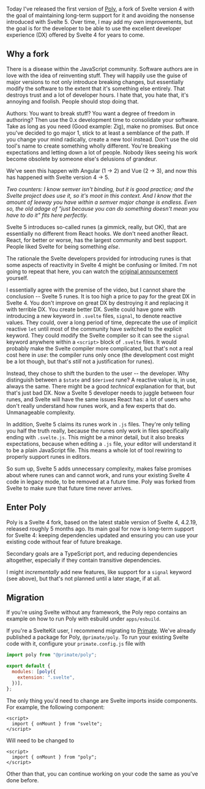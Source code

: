 Today I've released the first version of [Poly], a fork of Svelte version 4 with
the goal of maintaining long-term support for it and avoiding the nonsense
introduced with Svelte 5. Over time, I may add my own improvements, but the
goal is for the developer to be able to use the excellent developer experience
(DX) offered by Svelte 4 for years to come.

## Why a fork

There is a disease within the JavaScript community. Software authors are in
love with the idea of reinventing stuff. They will happily use the guise of
major versions to not only introduce breaking changes, but essentially modify
the software to the extent that it's something else entirely. That destroys
trust and a lot of developer hours. I hate that, you hate that, it's annoying
and foolish. People should stop doing that.

Authors: You want to break stuff? You want a degree of freedom in authoring?
Then use the 0.x development time to consolidate your software. Take as long as
you need (Good example: Zig), make no promises. But once you've decided to go
major 1, stick to at least a semblance of the path. If you change your mind
radically, create a new tool instead. Don't use the old tool's name to create
something wholly different. You're breaking expectations and letting down a lot
of people. Nobody likes seeing his work become obsolete by someone else's
delusions of grandeur.

We've seen this happen with Angular (1 -> 2) and Vue (2 -> 3), and now this has
happened with Svelte version 4 -> 5.

*Two counters: I know semver isn't binding, but it is good practice; and the
Svelte project does use it, so it's moot in this context. And I know that the
amount of leeway you have within a semver major change is endless. Even so,
the old adage of "just because you can do something doesn't mean you have to do
it" fits here perfectly.*

Svelte 5 introduces so-called runes (a gimmick, really, but OK), that are
essentially no different from React hooks. We don't need another React. React,
for better or worse, has the largest community and best support. People liked
Svelte for being something *else*.

The rationale the Svelte developers provided for introducing runes is that some
aspects of reactivity in Svelte 4 might be confusing or limited. I'm not going
to repeat that here, you can watch the
[original announcement][introducing-runes] yourself.

I essentially agree with the premise of the video, but I cannot share the
conclusion -- Svelte 5 runes. It is too high a price to pay for the great DX in
Svelte 4. You don't improve on great DX by destroying it and replacing it with
terrible DX. You create better DX. Svelte could have gone with introducing a
new keyword in `.svelte` files, `signal`, to denote reactive values. They could,
over a long period of time, deprecate the use of implicit reactive `let` until
most of the community have switched to the explicit keyword. They could modify
the Svelte compiler so it can see the `signal` keyword anywhere within a
`<script>` block of `.svelte` files. It would probably make the Svelte compiler
more complicated, but that's not a real cost here in *use*: the compiler runs
only once (the development cost might be a lot though, but that's *still* not a
justification for runes).

Instead, they chose to shift the burden to the user -- the developer. Why
distinguish between a `$state` and `$derived` rune? A reactive value is, in use,
always the same. There might be a good *technical* explanation for that, but
that's just bad DX. Now a Svelte 5 developer needs to juggle between four runes,
and Svelte will have the same issues React has: a lot of users who don't really
understand how runes work, and a few experts that do. Unmanageable complexity.

In addition, Svelte 5 claims its runes work in `.js` files. They're only
telling you half the truth really, because the runes only work in files
specifically ending with `.svelte.js`. This might be a minor detail, but it
also breaks expectations, because when editing a `.js` file, your editor will
understand it to be a plain JavaScript file. This means a whole lot of tool
rewiring to properly support runes in editors.

So sum up, Svelte 5 adds unnecessary complexity, makes false promises about
where runes can and cannot work, and runs your existing Svelte 4 code in legacy
mode, to be removed at a future time. Poly was forked from Svelte to make sure
that future time never arrives.

## Enter Poly

Poly is a Svelte 4 fork, based on the latest stable version of Svelte 4,
4.2.19, released roughly 5 months ago. Its main goal for now is long-term 
support for Svelte 4: keeping dependencies updated and ensuring you can use
your existing code without fear of future breakage.

Secondary goals are a TypeScript port, and reducing dependencies altogether,
especially if they contain transitive dependencies.

I might *incrementally* add new features, like support for a `signal` keyword
(see above), but that's not planned until a later stage, if at all.

## Migration

If you're using Svelte without any framework, the Poly repo contains an example
on how to run Poly with esbuild under `apps/esbuild`.

If you're a SvelteKit user, I recommend migrating to [Primate]. We've already
published a package for Poly, `@primate/poly`. To run your existing Svelte code 
with it, configure your `primate.config.js` file with

```js
import poly from "@primate/poly";

export default {
  modules: [poly({
    extension: ".svelte",
  })],
};
```

The only thing you'd need to change are Svelte imports inside components.
For example, the following component:

```svelte
<script>
  import { onMount } from "svelte";
</script>
```

Will need to be changed to

```svelte
<script>
  import { onMount } from "poly";
</script>
```

Other than that, you can continue working on your code the same as you've done
before.


[introducing-runes]: https://www.youtube.com/watch?v=RVnxF3j3N8U
[Primate]: https://primatejs.com
[Poly]: https://github.com/primatejs/poly
